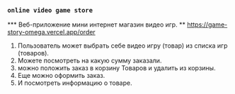 ### `online video game store`
*** Веб-приложение мини интернет магазин видео игр. 
** https://game-story-omega.vercel.app/order
1) Пользователь может выбрать себе видео игру (товар) из списка игр (товаров).
2)  Можете посмотреть на какую сумму  заказали.
3) можно положить заказ в корзину Товаров и удалить из корзины.
4) Еще можно оформить заказ.
5)  И посмотреть информацию о товаре.
